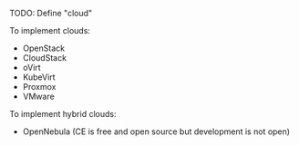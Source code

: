 
TODO: Define "cloud"

To implement clouds:

- OpenStack
- CloudStack
- oVirt
- KubeVirt
- Proxmox
- VMware


To implement hybrid clouds:

- OpenNebula (CE is free and open source but development is not open)